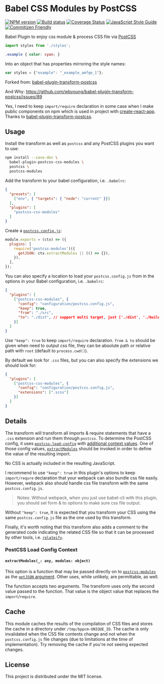 # Babel CSS Modules by PostCSS

[![NPM version][npm-badge]][npm-url]
[![Build status][travis-badge]][travis-url]
[![Coverage Status][coverage-badge]][coverage-url]
[![JavaScript Style Guide][standard-badge]][standard-url]
[![Commitizen Friendly][commitizen-badge]][commitizen-url]

Babel Plugin to enjoy css module & process CSS file via [PostCSS](postcss)

```js
import styles from './styles';
```

```css
.example { color: cyan; }
```

Into an object that has properties mirroring the style names:

```js
var styles = {"example": "_example_amfqe_1"};
```

Forked from: [babel-plugin-transform-postcss][transform-postcss] 

And Why: https://github.com/wbyoung/babel-plugin-transform-postcss/issues/89  

Yes, I need to keep `import/require` declaration in some case when I make public components on npm which is used in project with [create-react-app][create-react-app]. Thanks to [babel-plugin-transform-postcss][transform-postcss].

## Usage

Install the transform as well as `postcss` and any PostCSS plugins you want to use:

```bash
npm install --save-dev \
  babel-plugin-postcss-css-modules \
  postcss \
  postcss-modules
```

Add the transform to your babel configuration, i.e. `.babelrc`:

```json
{
  "presets": [
    ["env", { "targets": { "node": "current" }}]
  ],
  "plugins": [
    "postcss-css-modules"
  ]
}
```

Create a [`postcss.config.js`][postcss-load-config]:

```js
module.exports = (ctx) => ({
  plugins: [
    require('postcss-modules')({
      getJSON: ctx.extractModules || (() => {}),
    }),
  ],
});
```

You can also specify a location to load your `postcss.config.js` from in the options in your Babel configuration, i.e. `.babelrc`:
```json
{
  "plugins": [
    ["postcss-css-modules", {
      "config": "configuration/postcss.config.js",
      "keep": true,
      "from": "./src",
      "to": "./dist", // support multi target, just ['./dist', './build']
    }]
  ]
}
```

Use `"keep": true` to keep `import/require` declaration. `from & to` should be given when need to output css file, they can be absolute path or relative path with `root` (default to `process.cwd()`).

By default we look for `.css` files, but you can also specify the extensions we should look for:
```json
{
  "plugins": [
    ["postcss-css-modules", {
      "config": "configuration/postcss.config.js",
      "extensions": [".scss"]
    }]
  ]
}
```

## Details

The transform will transform all imports & require statements that have a `.css` extension and run them through `postcss`. To determine the PostCSS config, it uses [`postcss-load-config`][postcss-load-config] with [additional context values](#postcss-load-config-context). One of those config values, [`extractModules`](#extractmodules_-any-modules-object) should be invoked in order to define the value of the resulting import.

No CSS is actually included in the resulting JavaScript. 

I recommend to use `"keep": true` in this plugin's options to keep `import/requre` declaration that your webpack can also bundle css file easily. However, webpack also should handle css file transform with the same `postcss.config.js`.

> Notes: Without webpack, when you just use babel-cli with this plugin, you should set form & to options to make sure css file output.

Without `"keep": true`, It is expected that you transform your CSS using the same `postcss.config.js` file as the one used by this transform.

Finally, it's worth noting that this transform also adds a comment to the generated code indicating the related CSS file so that it can be processed by other tools, i.e. [`relateify`][relateify].

### PostCSS Load Config Context

#### `extractModules(_: any, modules: object)`

This option is a function that may be passed directly on to [`postcss-modules`][postcss-modules] as the [`getJSON` argument][postcss-modules-get-json]. Other uses, while unlikely, are permittable, as well.

The function accepts two arguments. The transform uses only the second value passed to the function. That value is the object value that replaces the `import`/`require`.

## Cache

This module caches the results of the compilation of CSS files and stores the cache in a directory under `/tmp/bppcm-UNIQUE_ID`. The cache is only invalidated when the CSS file contents change and not when the `postcss.config.js` file changes (due to limitations at the time of implementation). Try removing the cache if you're not seeing expected changes.

## License

This project is distributed under the MIT license.

[postcss]: http://postcss.org/
[postcss-cli]: https://github.com/postcss/postcss-cli
[postcss-modules]: https://github.com/css-modules/postcss-modules
[postcss-modules-get-json]: https://github.com/css-modules/postcss-modules#saving-exported-classes
[postcss-load-config]: https://github.com/michael-ciniawsky/postcss-load-config
[relateify]: https://github.com/wbyoung/relateify
[webpack]: http://webpack.js.org

[npm-url]: https://npmjs.org/package/babel-plugin-postcss-css-modules
[npm-badge]: http://img.shields.io/npm/v/babel-plugin-postcss-css-modules.svg?style=flat
[travis-url]: https://travis-ci.org/teabyii/babel-plugin-postcss-css-modules
[travis-badge]: http://img.shields.io/travis/teabyii/babel-plugin-postcss-css-modules.svg?style=flat
[coverage-url]: https://coveralls.io/github/teabyii/babel-plugin-postcss-css-modules
[coverage-badge]: http://img.shields.io/coveralls/teabyii/babel-plugin-postcss-css-modules.svg?style=flat
[standard-url]: https://standardjs.com
[standard-badge]: https://img.shields.io/badge/code_style-standard-brightgreen.svg?style=flat
[commitizen-url]: http://commitizen.github.io/cz-cli/
[commitizen-badge]: https://img.shields.io/badge/commitizen-friendly-brightgreen.svg?style=flat
[create-react-app]: https://github.com/facebook/create-react-app
[transform-postcss]: https://github.com/wbyoung/babel-plugin-transform-postcss 

